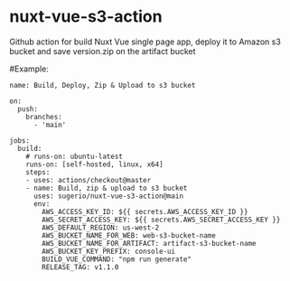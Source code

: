 # nuxt-vue-s3-action
Github action for build Nuxt Vue single page app, deploy it to Amazon s3 bucket and save version.zip on the artifact bucket


#Example:
```
name: Build, Deploy, Zip & Upload to s3 bucket

on:
  push:
    branches:
      - 'main'

jobs:
  build:
    # runs-on: ubuntu-latest
    runs-on: [self-hosted, linux, x64]
    steps:
    - uses: actions/checkout@master
    - name: Build, zip & upload to s3 bucket
      uses: sugerio/nuxt-vue-s3-action@main
      env:
        AWS_ACCESS_KEY_ID: ${{ secrets.AWS_ACCESS_KEY_ID }}
        AWS_SECRET_ACCESS_KEY: ${{ secrets.AWS_SECRET_ACCESS_KEY }}
        AWS_DEFAULT_REGION: us-west-2
        AWS_BUCKET_NAME_FOR_WEB: web-s3-bucket-name
        AWS_BUCKET_NAME_FOR_ARTIFACT: artifact-s3-bucket-name
        AWS_BUCKET_KEY_PREFIX: console-ui
        BUILD_VUE_COMMAND: "npm run generate"
        RELEASE_TAG: v1.1.0
```